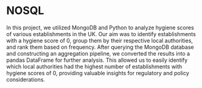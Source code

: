# NOSQL
In this project, we utilized MongoDB and Python to analyze hygiene scores of various establishments in the UK. Our aim was to identify establishments with a hygiene score of 0, group them by their respective local authorities, and rank them based on frequency. After querying the MongoDB database and constructing an aggregation pipeline, we converted the results into a pandas DataFrame for further analysis. This allowed us to easily identify which local authorities had the highest number of establishments with hygiene scores of 0, providing valuable insights for regulatory and policy considerations.
